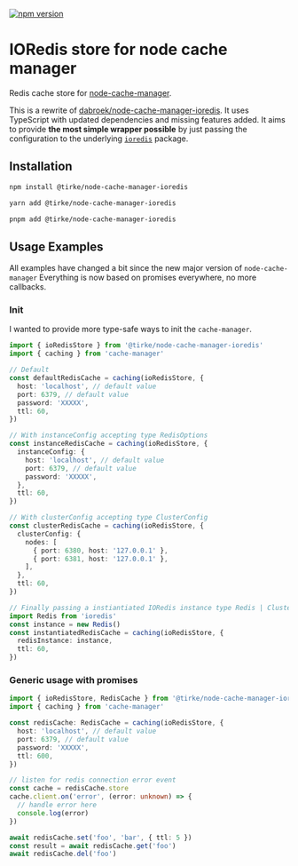[![npm version](https://badge.fury.io/js/@tirke%2Fnode-cache-manager-ioredis.svg)](https://badge.fury.io/js/@tirke%2Fnode-cache-manager-ioredis)

# IORedis store for node cache manager

Redis cache store for [node-cache-manager](https://github.com/BryanDonovan/node-cache-manager).

This is a rewrite of [dabroek/node-cache-manager-ioredis](https://github.com/dabroek/node-cache-manager-ioredis).
It uses TypeScript with updated dependencies and missing features added.
It aims to provide **the most simple wrapper possible** by just passing the configuration to the underlying [`ioredis`](https://github.com/luin/ioredis) package.

## Installation

```sh
npm install @tirke/node-cache-manager-ioredis
```

```sh
yarn add @tirke/node-cache-manager-ioredis
```

```sh
pnpm add @tirke/node-cache-manager-ioredis
```

## Usage Examples

All examples have changed a bit since the new major version of `node-cache-manager`
Everything is now based on promises everywhere, no more callbacks.

### Init

I wanted to provide more type-safe ways to init the `cache-manager`.

```typescript
import { ioRedisStore } from '@tirke/node-cache-manager-ioredis'
import { caching } from 'cache-manager'

// Default
const defaultRedisCache = caching(ioRedisStore, {
  host: 'localhost', // default value
  port: 6379, // default value
  password: 'XXXXX',
  ttl: 60,
})

// With instanceConfig accepting type RedisOptions
const instanceRedisCache = caching(ioRedisStore, {
  instanceConfig: {
    host: 'localhost', // default value
    port: 6379, // default value
    password: 'XXXXX',
  },
  ttl: 60,
})

// With clusterConfig accepting type ClusterConfig
const clusterRedisCache = caching(ioRedisStore, {
  clusterConfig: {
    nodes: [
      { port: 6380, host: '127.0.0.1' },
      { port: 6381, host: '127.0.0.1' },
    ],
  },
  ttl: 60,
})

// Finally passing a instiantiated IORedis instance type Redis | Cluster
import Redis from 'ioredis'
const instance = new Redis()
const instantiatedRedisCache = caching(ioRedisStore, {
  redisInstance: instance,
  ttl: 60,
})
```

### Generic usage with promises

```typescript
import { ioRedisStore, RedisCache } from '@tirke/node-cache-manager-ioredis'
import { caching } from 'cache-manager'

const redisCache: RedisCache = caching(ioRedisStore, {
  host: 'localhost', // default value
  port: 6379, // default value
  password: 'XXXXX',
  ttl: 600,
})

// listen for redis connection error event
const cache = redisCache.store
cache.client.on('error', (error: unknown) => {
  // handle error here
  console.log(error)
})

await redisCache.set('foo', 'bar', { ttl: 5 })
const result = await redisCache.get('foo')
await redisCache.del('foo')
```

